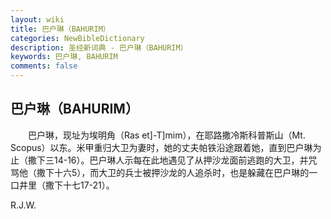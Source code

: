 ```yaml
---
layout: wiki
title: 巴户琳（BAHURIM）
categories: NewBibleDictionary
description: 圣经新词典 - 巴户琳（BAHURIM）
keywords: 巴户琳, BAHURIM
comments: false
---
```


## 巴户琳（BAHURIM）

　　巴户琳，现址为埃明角（Ras et]-T]mim），在耶路撒冷斯科普斯山（Mt. Scopus）以东。米甲重归大卫为妻时，她的丈夫帕铁沿途跟着她，直到巴户琳为止（撒下三14-16）。巴户琳人示每在此地遇见了从押沙龙面前逃跑的大卫，并咒骂他（撒下十六5），而大卫的兵士被押沙龙的人追杀时，也是躲藏在巴户琳的一口井里（撒下十七17-21）。

R.J.W.






